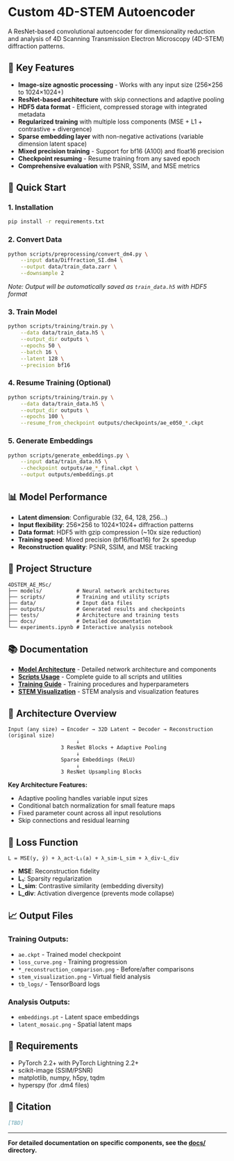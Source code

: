 # Custom 4D-STEM Autoencoder

A ResNet-based convolutional autoencoder for dimensionality reduction and analysis of 4D Scanning Transmission Electron Microscopy (4D-STEM) diffraction patterns.

## 🎯 Key Features

- **Image-size agnostic processing** - Works with any input size (256×256 to 1024×1024+)
- **ResNet-based architecture** with skip connections and adaptive pooling
- **HDF5 data format** - Efficient, compressed storage with integrated metadata
- **Regularized training** with multiple loss components (MSE + L1 + contrastive + divergence)
- **Sparse embedding layer** with non-negative activations (variable dimension latent space)
- **Mixed precision training** - Support for bf16 (A100) and float16 precision
- **Checkpoint resuming** - Resume training from any saved epoch
- **Comprehensive evaluation** with PSNR, SSIM, and MSE metrics

## 🚀 Quick Start

### 1. Installation
```bash
pip install -r requirements.txt
```

### 2. Convert Data
```bash
python scripts/preprocessing/convert_dm4.py \
    --input data/Diffraction_SI.dm4 \
    --output data/train_data.zarr \
    --downsample 2
```
*Note: Output will be automatically saved as `train_data.h5` with HDF5 format*

### 3. Train Model
```bash
python scripts/training/train.py \
    --data data/train_data.h5 \
    --output_dir outputs \
    --epochs 50 \
    --batch 16 \
    --latent 128 \
    --precision bf16
```

### 4. Resume Training (Optional)
```bash
python scripts/training/train.py \
    --data data/train_data.h5 \
    --output_dir outputs \
    --epochs 100 \
    --resume_from_checkpoint outputs/checkpoints/ae_e050_*.ckpt
```

### 5. Generate Embeddings
```bash
python scripts/generate_embeddings.py \
    --input data/train_data.h5 \
    --checkpoint outputs/ae_*_final.ckpt \
    --output outputs/embeddings.pt
```

## 📊 Model Performance

- **Latent dimension**: Configurable (32, 64, 128, 256...)
- **Input flexibility**: 256×256 to 1024×1024+ diffraction patterns  
- **Data format**: HDF5 with gzip compression (~10x size reduction)
- **Training speed**: Mixed precision (bf16/float16) for 2x speedup
- **Reconstruction quality**: PSNR, SSIM, and MSE tracking

## 📁 Project Structure

```
4DSTEM_AE_MSc/
├── models/           # Neural network architectures
├── scripts/          # Training and utility scripts  
├── data/             # Input data files
├── outputs/          # Generated results and checkpoints
├── tests/            # Architecture and training tests
├── docs/             # Detailed documentation
└── experiments.ipynb # Interactive analysis notebook
```

## 📚 Documentation

- **[Model Architecture](docs/models/README.md)** - Detailed network architecture and components
- **[Scripts Usage](docs/scripts/README.md)** - Complete guide to all scripts and utilities
- **[Training Guide](docs/training/README.md)** - Training procedures and hyperparameters
- **[STEM Visualization](scripts/stem_visualization.py)** - STEM analysis and visualization features

## 🔬 Architecture Overview

```
Input (any size) → Encoder → 32D Latent → Decoder → Reconstruction (original size)
                      ↓
                 3 ResNet Blocks + Adaptive Pooling
                      ↓
                 Sparse Embeddings (ReLU)
                      ↓
                 3 ResNet Upsampling Blocks
```

**Key Architecture Features:**
- Adaptive pooling handles variable input sizes
- Conditional batch normalization for small feature maps
- Fixed parameter count across all input resolutions
- Skip connections and residual learning

## 🧪 Loss Function

```
L = MSE(y, ŷ) + λ_act·L₁(a) + λ_sim·L_sim + λ_div·L_div
```

- **MSE**: Reconstruction fidelity
- **L₁**: Sparsity regularization  
- **L_sim**: Contrastive similarity (embedding diversity)
- **L_div**: Activation divergence (prevents mode collapse)

## 📈 Output Files

### Training Outputs:
- `ae.ckpt` - Trained model checkpoint
- `loss_curve.png` - Training progression
- `*_reconstruction_comparison.png` - Before/after comparisons
- `stem_visualization.png` - Virtual field analysis
- `tb_logs/` - TensorBoard logs

### Analysis Outputs:
- `embeddings.pt` - Latent space embeddings
- `latent_mosaic.png` - Spatial latent maps

## 🔧 Requirements

- PyTorch 2.2+ with PyTorch Lightning 2.2+
- scikit-image (SSIM/PSNR)
- matplotlib, numpy, h5py, tqdm
- hyperspy (for .dm4 files)

## 📝 Citation

```bibtex
[TBD]
```

---

**For detailed documentation on specific components, see the [docs/](docs/) directory.**